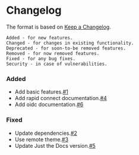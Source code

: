 # Changelog

The format is based on [Keep a Changelog](https://keepachangelog.com/en/1.0.0/).

    Added - for new features.
    Changed - for changes in existing functionality.
    Deprecated - for soon-to-be removed features.
    Removed - for now removed features.
    Fixed - for any bug fixes.
    Security - in case of vulnerabilities.

### Added

- Add basic features.[#1](https://github.com/ausaccessfed/dev-portal/pull/1)
- Add rapid connect documentation.[#4](https://github.com/ausaccessfed/dev-portal/pull/4)
- Add oidc documentation.[#6](https://github.com/ausaccessfed/dev-portal/pull/6)

### Fixed

- Update dependencies.[#2](https://github.com/ausaccessfed/dev-portal/pull/2)
- Use remote theme.[#3](https://github.com/ausaccessfed/dev-portal/pull/3)
- Update Just the Docs version.[#5](https://github.com/ausaccessfed/dev-portal/pull/5)